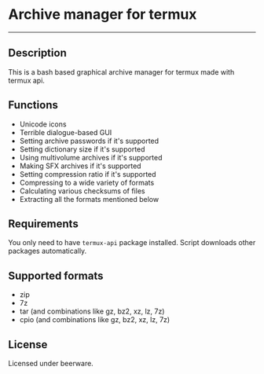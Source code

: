 # Archive manager for termux
---
## Description
This is a bash based graphical archive manager 
for termux made with termux api.
## Functions
- Unicode icons
- Terrible dialogue-based GUI
- Setting archive passwords if it's supported
- Setting dictionary size if it's supported
- Using multivolume archives if it's supported
- Making SFX archives if it's supported
- Setting compression ratio if it's supported
- Compressing to a wide variety of formats
- Calculating various checksums of files
- Extracting all the formats mentioned below
## Requirements
You only need to have `termux-api` package installed.
Script downloads other packages automatically.
## Supported formats
- zip
- 7z
- tar (and combinations like gz, bz2, xz, lz, 7z)
- cpio (and combinations like gz, bz2, xz, lz, 7z)
## License
Licensed under beerware.